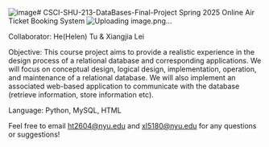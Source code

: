 ![image](https://github.com/user-attachments/assets/00b18ded-3619-4c1d-9605-043eafec05a0)# CSCI-SHU-213-DataBases-Final-Project Spring 2025
Online Air Ticket Booking System
![Uploading image.png…]()

Collaborator: He(Helen) Tu & Xiangjia Lei

Objective:
This course project aims to provide a realistic experience in the design process of a relational database and corresponding applications. We will focus on conceptual design, logical design, implementation, operation, and maintenance of a relational database. We will also implement an associated web-based application to communicate with the database (retrieve information, store information etc).

Language: Python, MySQL, HTML

Feel free to email ht2604@nyu.edu and xl5180@nyu.edu for any questions or suggestions!
